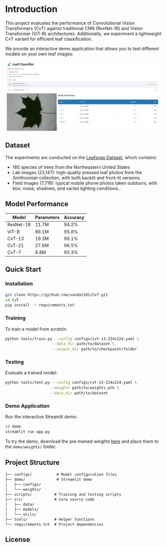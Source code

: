 # Introduction

This project evaluates the performance of Convolutional Vision Transformers (CvT) against traditional CNN (ResNet-18) and Vision Transformer (ViT-B) architectures. Additionally, we experiment a lightweight CvT variant for efficient leaf classification.

We provide an interactive demo application that allows you to test different models on your own leaf images:

![Demo Interface](figures/app.png)

## Dataset

The experiments are conducted on the [Leafsnap Dataset](https://www.kaggle.com/datasets/xhlulu/leafsnap-dataset), which contains:
- 185 species of trees from the Northeastern United States
- Lab images (23,147): high-quality pressed leaf photos from the Smithsonian collection, with both backlit and front-lit versions.
- Field images (7,719): typical mobile phone photos taken outdoors, with blur, noise, shadows, and varied lighting conditions..

## Model Performance

| Model    | Parameters | Accuracy |
|----------|------------|----------|
| ResNet-18| 11.7M     | 94.2%    | 
| ViT-B    | 86.1M     | 95.8%    | 
| CvT-13   | 19.3M     | 96.1%    | 
| CvT-21   | 27.6M     | 96.5%    | 
| CvT-7    | 6.8M      | 95.3%    | 

## Quick Start

### Installation
```bash
git clone https://github.com/vandat201/CvT.git
cd CvT
pip install -r requirements.txt
```

### Training
To train a model from scratch:
```bash
python tools/train.py --config configs/cvt-13-224x224.yaml \
                     --data_dir path/to/dataset \
                     --output_dir path/to/checkpoint/folder
```

### Testing
Evaluate a trained model:
```bash
python tools/test.py --config configs/cvt-13-224x224.yaml \
                    --weights path/to/weights.pth \
                    --data_dir path/to/dataset
```

### Demo Application
Run the interactive Streamlit demo:
```bash
cd demo
streamlit run app.py
```

To try the demo, download the pre-trained weights [here](https://drive.google.com/file/weights) and place them to the `demo/weights/` folder.

## Project Structure
```
├── configs/           # Model configuration files
├── demo/              # Streamlit demo 
│   ├── configs/      
│   └── weights/      
├── scripts/          # Training and testing scripts
├── src/              # Core source code
│   ├── data/         
│   ├── models/       
│   └── utils/        
├── tools/            # Helper functions
└── requirements.txt  # Project dependencies
```

## License
